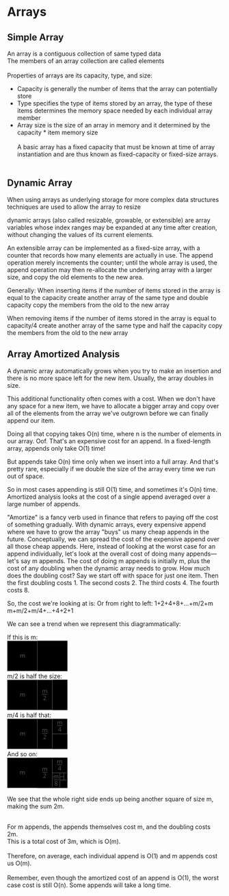 # Arrays

## Simple Array

An array is a contiguous collection of same typed data<br/>
The members of an array collection are called elements
<br/><br/>
Properties of arrays are its capacity, type, and size:
* Capacity is generally the number of items that the array can potentially store
* Type specifies the type of items stored by an array, the type of these items determines the memory space needed by each individual array member
* Array size is the size of an array in memory and it determined by the capacity * item memory size
<br/><br/>
A basic array has a fixed capacity that must be known at time of array instantiation and are thus known as fixed-capacity or fixed-size arrays.
<br/><br/>

## Dynamic Array

When using arrays as underlying storage for more complex data structures techniques are used to allow the array to resize

dynamic arrays (also called resizable, growable, or extensible) are array variables whose index ranges may be expanded at any time after creation, without changing the values of its current elements.

An extensible array can be implemented as a fixed-size array, with a counter that records how many elements are actually in use. The append operation merely increments the counter; until the whole array is used, the append operation may then re-allocate the underlying array with a larger size, and copy the old elements to the new area.


Generally:
When inserting items
if the number of items stored in the array is equal to the capacity
create another array of the same type and double capacity
copy the members from the old to the new array

When removing items
if the number of items stored in the array is equal to capacity/4
create another array of the same type and half the capacity
copy the members from the old to the new array




## Array Amortized Analysis

A dynamic array automatically grows when you try to make an insertion and there is no more space left for the new item. Usually, the array doubles in size.

This additional functionality often comes with a cost. When we don't have any space for a new item, we have to allocate a bigger array and copy over all of the elements from the array we've outgrown before we can finally append our item.

Doing all that copying takes O(n) time, where n is the number of elements in our array.
Oof. That's an expensive cost for an append. In a fixed-length array, appends only take O(1) time!

But appends take O(n) time only when we insert into a full array. And that's pretty rare, especially if we double the size of the array every time we run out of space.

So in most cases appending is still O(1) time, and sometimes it's O(n) time.
Amortized analysis looks at the cost of a single append averaged over a large number of appends.

"Amortize" is a fancy verb used in finance that refers to paying off the cost of something gradually. With dynamic arrays, every expensive append where we have to grow the array "buys" us many cheap appends in the future. Conceptually, we can spread the cost of the expensive append over all those cheap appends.
Here, instead of looking at the worst case for an append individually, let's look at the overall cost of doing many appends—let's say m appends.
The cost of doing m appends is initially m, plus the cost of any doubling when the dynamic array needs to grow. How much does the doubling cost?
Say we start off with space for just one item. Then the first doubling costs 1. The second costs 2. The third costs 4. The fourth costs 8.

So, the cost we're looking at is:        Or from right to left:
1+2+4+8+...+m/2+m             m+m/2+m/4+...+4+2+1

We can see a trend when we represent this diagrammatically:

If this is m:<br/>
![A](https://github.com/LiamJCates/Programming-Notes/blob/master/Data%20Structures/Array/images/Array_m.png)<br/>
m/2​ is half the size:<br/>
![A/2](https://github.com/LiamJCates/Programming-Notes/blob/master/Data%20Structures/Array/images/Array_m2.png)<br/>
m/4 is half that:<br/>
![A/4](https://github.com/LiamJCates/Programming-Notes/blob/master/Data%20Structures/Array/images/Array_m4.png)<br/>
And so on:<br/>
![A/8](https://github.com/LiamJCates/Programming-Notes/blob/master/Data%20Structures/Array/images/Array_m8.png)<br/>

We see that the whole right side ends up being another square of size m, making the sum 2m.<br/><br/>

For m appends, the appends themselves cost m, and the doubling costs 2m.<br/> This is a total cost of 3m, which is O(m).
<br/><br/>
Therefore, on average, each individual append is O(1) and m appends cost us O(m).
<br/><br/>
Remember, even though the amortized cost of an append is O(1), the worst case cost is still O(n). Some appends will take a long time.
